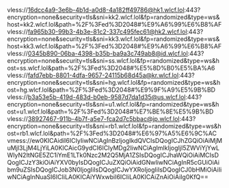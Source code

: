 vless://16dcc4a9-3e6b-4b1d-a0d8-4a182ff49786@hk1.wlcf.lol:443?encryption=none&security=tls&sni=kk2.wlcf.lol&fp=randomized&type=ws&host=kk2.wlcf.lol&path=%2F%3Fed%3D2048#%E9%A6%99%E6%B8%AF
vless://fa965b30-99b3-4b3e-81c2-337c495fec61@hk2.wlcf.lol:443?encryption=none&security=tls&sni=kk3.wlcf.lol&fp=randomized&type=ws&host=kk3.wlcf.lol&path=%2F%3Fed%3D2048#%E9%A6%99%E6%B8%AF
vless://0345b890-06ba-4398-b35b-ba9a3c749ab8@id.wlcf.lol:443?encryption=none&security=tls&sni=ss.wlcf.lol&fp=randomized&type=ws&host=ss.wlcf.lol&path=%2F%3Fed%3D2048#%E5%8D%B0%E5%BA%A6
vless://fafd7ebb-8801-4dfa-9657-24115b68d45a@kr.wlcf.lol:443?encryption=none&security=tls&sni=hg.wlcf.lol&fp=randomized&type=ws&host=hg.wlcf.lol&path=%2F%3Fed%3D2048#%E9%9F%A9%E5%9B%BD
vless://b3a53e5b-419d-483d-b0eb-9587d7da1d35@us.wlcf.lol:443?encryption=none&security=tls&sni=u1.wlcf.lol&fp=randomized&type=ws&host=u1.wlcf.lol&path=%2F%3Fed%3D2048#%E7%BE%8E%E5%9B%BD
vless://38927467-911b-4b7f-a5e7-fca2d7c5bbac@jp.wlcf.lol:443?encryption=none&security=tls&sni=rb1.wlcf.lol&fp=randomized&type=ws&host=rb1.wlcf.lol&path=%2F%3Fed%3D2048#%E6%97%A5%E6%9C%AC
vmess://ew0KICAidiI6ICIyIiwNCiAgInBzIjogIkdQVCIsDQogICJhZGQiOiAiMjMuMjI3LjM4LjYiLA0KICAicG9ydCI6ICIyMDg2IiwNCiAgImlkIjogIjI5ZWViYjYwLWIyN2ItNGE5ZC1iYmE1LTk0Nzc2M2Q5MjA1ZSIsDQogICJhaWQiOiAiMCIsDQogICJzY3kiOiAiYXV0byIsDQogICJuZXQiOiAidGNwIiwNCiAgInR5cGUiOiAibm9uZSIsDQogICJob3N0IjogIiIsDQogICJwYXRoIjogIiIsDQogICJ0bHMiOiAiIiwNCiAgInNuaSI6ICIiLA0KICAiYWxwbiI6ICIiLA0KICAiZnAiOiAiIg0KfQ==
